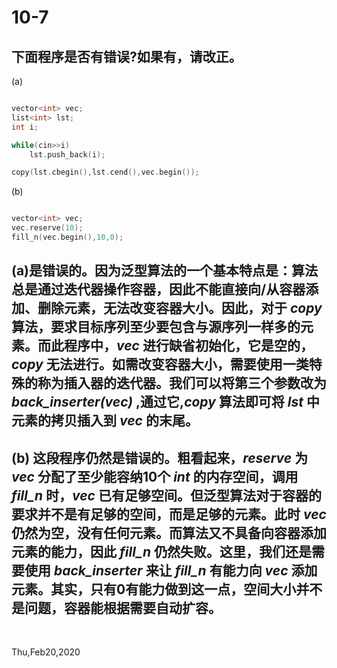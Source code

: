 # 10-7

## 下面程序是否有错误?如果有，请改正。

(a)
```c++

vector<int> vec;
list<int> lst;
int i;

while(cin>>i)
    lst.push_back(i);

copy(lst.cbegin(),lst.cend(),vec.begin());

```

(b)
```c++

vector<int> vec;
vec.reserve(10);
fill_n(vec.begin(),10,0);

```

## (a)是错误的。因为泛型算法的一个基本特点是：算法总是通过迭代器操作容器，因此不能直接向/从容器添加、删除元素，无法改变容器大小。因此，对于 _copy_ 算法，要求目标序列至少要包含与源序列一样多的元素。而此程序中，_vec_ 进行缺省初始化，它是空的，_copy_ 无法进行。如需改变容器大小，需要使用一类特殊的称为插入器的迭代器。我们可以将第三个参数改为 _back_inserter(vec)_ ,通过它,_copy_ 算法即可将 _lst_ 中元素的拷贝插入到 _vec_ 的末尾。

## (b) 这段程序仍然是错误的。粗看起来，_reserve_ 为 _vec_ 分配了至少能容纳10个 _int_ 的内存空间，调用 _fill_n_ 时，_vec_ 已有足够空间。但泛型算法对于容器的要求并不是有足够的空间，而是足够的元素。此时 _vec_ 仍然为空，没有任何元素。而算法又不具备向容器添加元素的能力，因此 _fill_n_ 仍然失败。这里，我们还是需要使用 _back_inserter_ 来让 _fill_n_ 有能力向 _vec_ 添加元素。其实，只有0有能力做到这一点，空间大小并不是问题，容器能根据需要自动扩容。

&nbsp;

Thu,Feb20,2020

